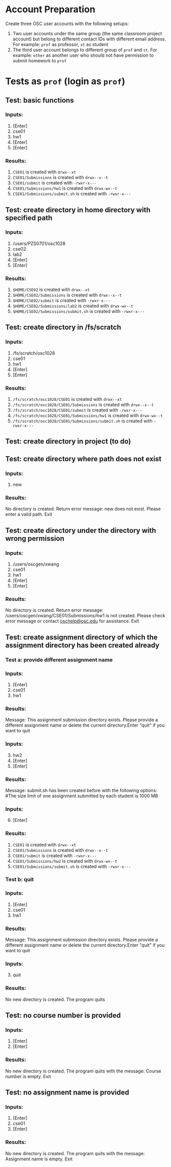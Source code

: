# Account Preparation

Create three OSC user accounts with the following setups:
1. Two user accounts under the same group (the same classroom project account) but belong to different contact IDs with different email address. For example: `prof` as professor, `st` as student
2. The third user account belongs to different group of `prof` and `st`. For example: `other` as another user who should not have permission to submit homework to `prof` 

# Tests as `prof` (login as `prof`)
## Test: basic functions
### Inputs: 
1. [Enter]
2. cse01
3. hw1
4. [Enter]
5. [Enter]
### Results:
1. `CSE01` is created with `drwx--xt`
2. `CSE01/Submissions` is created with `drwx--x--t`
3. `CSE01/submit` is created with `-rwxr-x---`
4. `CSE01/Submissions/hw1` is created with `drwx-wx--t`
5. `CSE01/Submissions/submit.sh` is created with `-rwxr-x---`
## Test: create directory in home directory with specified path
### Inputs:
1. /users/PZS0701/osc1028
2. cse02
3. lab2
4. [Enter]
5. [Enter]
### Results:
1. `$HOME/CSE02` is created with `drwx--xt`
2. `$HOME/CSE02/Submissions` is created with `drwx--x--t`
3. `$HOME/CSE02/submit` is created with `-rwxr-x---`
4. `$HOME/CSE02/Submissions/lab2` is created with `drwx-wx--t`
5. `$HOME/CSE02/Submissions/submit.sh` is created with `-rwxr-x---`
## Test: create directory in /fs/scratch
### Inputs:
1. /fs/scratch/osc1028
2. cse01
3. hw1
4. [Enter]
5. [Enter]
### Results:
1. `/fs/scratch/osc1028/CSE01` is created with `drwx--xt`
2. `/fs/scratch/osc1028/CSE01/Submissions` is created with `drwx--x--t`
3. `/fs/scratch/osc1028/CSE01/submit` is created with `-rwxr-x---`
4. `/fs/scratch/osc1028/CSE01/Submissions/hw1` is created with `drwx-wx--t`
5. `/fs/scratch/osc1028/CSE01/Submissions/submit.sh` is created with `-rwxr-x---`
## Test: create directory in project (to do)
## Test: create directory where path does not exist
### Inputs:
1. new
### Results:
No directory is created. Return error message: new does not exist. Please enter a valid path. Exit
## Test: create directory under the directory with wrong permission
### Inputs:
1. /users/oscgen/xwang
2. cse01
3. hw1
4. [Enter]
5. [Enter]
### Results:
No directory is created. Return error message: /users/oscgen/xwang/CSE01/Submissions/hw1 is not created. Please check error message or contact oschelp@osc.edu for assistance. Exit
## Test: create assignment directory of which the assignment directory has been created already
### Test a: provide different assignment name
### Inputs:
1. [Enter]
2. cse01
3. hw1
### Results:
Message: This assignment submission directory exists. Please provide a different assignment name or delete the current directory.Enter "quit" if you want to quit

### Inputs:
3. hw2
4. [Enter]
5. [Enter]
### Results:
Message: submit.sh has been created before with the following options:
#The size limit of one assignment submitted by each student is 1000 MB

### Inputs:
6. [Enter]

### Results:
1. `CSE01` is created with `drwx--xt`
2. `CSE01/Submissions` is created with `drwx--x--t`
3. `CSE01/submit` is created with `-rwxr-x---`
4. `CSE01/Submissions/hw2` is created with `drwx-wx--t`
5. `CSE01/Submissions/submit.sh` is created with `-rwxr-x---`

### Test b: quit
### Inputs:
1. [Enter]
2. cse01
3. hw1
### Results:
Message: This assignment submission directory exists. Please provide a different assignment name or delete the current directory.Enter "quit" if you want to quit

### Inputs:
3. quit

### Results:
No new directory is created. The program quits

## Test: no course number is provided
### Inputs:
1. [Enter]
2. [Enter]
### Results:
No new directory is created. The program quits with the message: Course number is empty. Exit

## Test: no assignment name is provided
### Inputs:
1. [Enter]
2. cse01
3. [Enter]
###
### Results:
No new directory is created. The program quits with the message: Assignment name is empty. Exit


